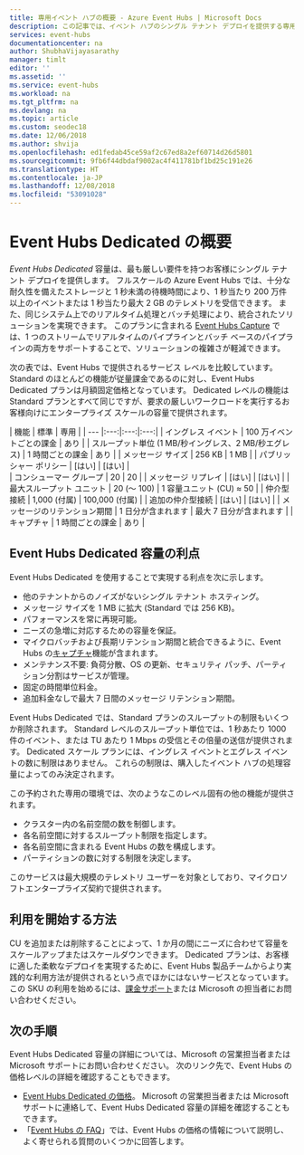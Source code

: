 ```yaml
---
title: 専用イベント ハブの概要 - Azure Event Hubs | Microsoft Docs
description: この記事では、イベント ハブのシングル テナント デプロイを提供する専用の Azure Event Hubs の概要について説明します。
services: event-hubs
documentationcenter: na
author: ShubhaVijayasarathy
manager: timlt
editor: ''
ms.assetid: ''
ms.service: event-hubs
ms.workload: na
ms.tgt_pltfrm: na
ms.devlang: na
ms.topic: article
ms.custom: seodec18
ms.date: 12/06/2018
ms.author: shvija
ms.openlocfilehash: ed1fedab45ce59af2c67ed8a2ef60714d26d5801
ms.sourcegitcommit: 9fb6f44dbdaf9002ac4f411781bf1bd25c191e26
ms.translationtype: HT
ms.contentlocale: ja-JP
ms.lasthandoff: 12/08/2018
ms.locfileid: "53091028"
---
```

# <a name="overview-of-event-hubs-dedicated"></a>Event Hubs Dedicated の概要

*Event Hubs Dedicated* 容量は、最も厳しい要件を持つお客様にシングル テナント デプロイを提供します。 フルスケールの Azure Event Hubs では、十分な耐久性を備えたストレージと 1 秒未満の待機時間により、1 秒当たり 200 万件以上のイベントまたは 1 秒当たり最大 2 GB のテレメトリを受信できます。 また、同じシステム上でのリアルタイム処理とバッチ処理により、統合されたソリューションを実現できます。 このプランに含まれる [Event Hubs Capture](event-hubs-capture-overview.md) では、1 つのストリームでリアルタイムのパイプラインとバッチ ベースのパイプラインの両方をサポートすることで、ソリューションの複雑さが軽減できます。

次の表では、Event Hubs で提供されるサービス レベルを比較しています。 Standard のほとんどの機能が従量課金であるのに対し、Event Hubs Dedicated プランは月額固定価格となっています。 Dedicated レベルの機能は Standard プランとすべて同じですが、要求の厳しいワークロードを実行するお客様向けにエンタープライズ スケールの容量で提供されます。 

| 機能 | 標準 | 専用 |
| --- |:---:|:---:|:---:|
| イングレス イベント | 100 万イベントごとの課金 | あり |
| スループット単位 (1 MB/秒イングレス、2 MB/秒エグレス) | 1 時間ごとの課金 | あり |
| メッセージ サイズ | 256 KB | 1 MB |
| パブリッシャー ポリシー | [はい] | [はい] |   
| コンシューマー グループ | 20 | 20 |
| メッセージ リプレイ | [はい] | [はい] |
| 最大スループット ユニット | 20 (～ 100)   | 1 容量ユニット (CU) ≈ 50 |
| 仲介型接続 | 1,000 (付属) | 100,000 (付属) |
| 追加の仲介型接続 | [はい] | [はい] |
| メッセージのリテンション期間 | 1 日分が含まれます | 最大 7 日分が含まれます |
| キャプチャ | 1 時間ごとの課金 | あり |

## <a name="benefits-of-event-hubs-dedicated-capacity"></a>Event Hubs Dedicated 容量の利点

Event Hubs Dedicated を使用することで実現する利点を次に示します。

* 他のテナントからのノイズがないシングル テナント ホスティング。
* メッセージ サイズを 1 MB に拡大 (Standard では 256 KB)。
* パフォーマンスを常に再現可能。
* ニーズの急増に対応するための容量を保証。
* マイクロバッチおよび長期リテンション期間と統合できるように、Event Hubs の[キャプチャ](event-hubs-capture-overview.md)機能が含まれます。
* メンテナンス不要: 負荷分散、OS の更新、セキュリティ パッチ、パーティション分割はサービスが管理。
* 固定の時間単位料金。
* 追加料金なしで最大 7 日間のメッセージ リテンション期間。

Event Hubs Dedicated では、Standard プランのスループットの制限もいくつか削除されます。 Standard レベルのスループット単位では、1 秒あたり 1000 件のイベント、または TU あたり 1 Mbps の受信とその倍量の送信が提供されます。 Dedicated スケール プランには、イングレス イベントとエグレス イベントの数に制限はありません。 これらの制限は、購入したイベント ハブの処理容量によってのみ決定されます。

この予約された専用の環境では、次のようなこのレベル固有の他の機能が提供されます。

* クラスター内の名前空間の数を制御します。
* 各名前空間に対するスループット制限を指定します。
* 各名前空間に含まれる Event Hubs の数を構成します。
* パーティションの数に対する制限を決定します。

このサービスは最大規模のテレメトリ ユーザーを対象としており、マイクロソフトエンタープライズ契約で提供されます。

## <a name="how-to-onboard"></a>利用を開始する方法

CU を追加または削除することによって、1 か月の間にニーズに合わせて容量をスケールアップまたはスケールダウンできます。 Dedicated プランは、お客様に適した柔軟なデプロイを実現するために、Event Hubs 製品チームからより実践的な利用方法が提供されるという点でほかにはないサービスとなっています。 この SKU の利用を始めるには、[課金サポート](https://ms.portal.azure.com/#create/Microsoft.Support)または Microsoft の担当者にお問い合わせください。

## <a name="next-steps"></a>次の手順

Event Hubs Dedicated 容量の詳細については、Microsoft の営業担当者または Microsoft サポートにお問い合わせください。 次のリンク先で、Event Hubs の価格レベルの詳細を確認することもできます。

- [Event Hubs Dedicated の価格](https://azure.microsoft.com/pricing/details/event-hubs/)。 Microsoft の営業担当者または Microsoft サポートに連絡して、Event Hubs Dedicated 容量の詳細を確認することもできます。
- 「[Event Hubs の FAQ](event-hubs-faq.md)」では、Event Hubs の価格の情報について説明し、よく寄せられる質問のいくつかに回答します。 
